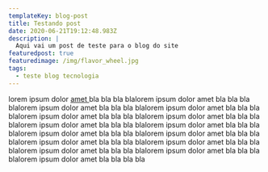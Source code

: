 ```yaml
---
templateKey: blog-post
title: Testando post
date: 2020-06-21T19:12:48.983Z
description: |
  Aqui vai um post de teste para o blog do site 
featuredpost: true
featuredimage: /img/flavor_wheel.jpg
tags:
  - teste blog tecnologia
---
```

lorem ipsum dolor [amet ](https://instagram.com/riantavareson)bla bla bla blalorem ipsum dolor amet bla bla bla blalorem ipsum dolor amet bla bla bla blalorem ipsum dolor amet bla bla bla blalorem ipsum dolor amet bla bla bla blalorem ipsum dolor amet bla bla bla blalorem ipsum dolor amet bla bla bla blalorem ipsum dolor amet bla bla bla blalorem ipsum dolor amet bla bla bla blalorem ipsum dolor amet bla bla bla blalorem ipsum dolor amet bla bla bla blalorem ipsum dolor amet bla bla bla blalorem ipsum dolor amet bla bla bla blalorem ipsum dolor amet bla bla bla blalorem ipsum dolor amet bla bla bla bla
